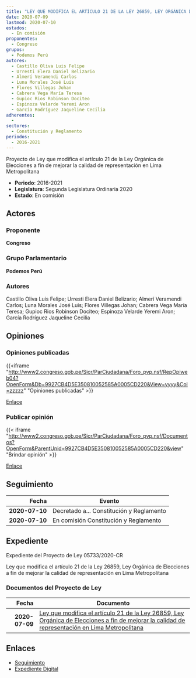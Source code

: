 ```yaml
---
title: "LEY QUE MODIFICA EL ARTÍCULO 21 DE LA LEY 26859, LEY ORGÁNICA DE ELECCIONES A FIN DE MEJORAR LA CALIDAD DE REPRESENTACIÓN EN LIMA METROPOLITANA"
date: 2020-07-09
lastmod: 2020-07-10
estados: 
  - En comisión
proponentes: 
  - Congreso
grupos: 
  - Podemos Perú
autores: 
  - Castillo Oliva Luis Felipe
  - Urresti Elera Daniel Belizario
  - Almerí Veramendi Carlos
  - Luna Morales José Luis
  - Flores Villegas Johan
  - Cabrera Vega María Teresa
  - Gupioc Rios Robinson Dociteo
  - Espinoza Velarde Yeremi Aron
  - García Rodríguez Jaqueline Cecilia
adherentes: 
  - 
sectores: 
  - Constitución y Reglamento
periodos: 
  - 2016-2021
---
```


Proyecto de Ley que modifica el artículo 21 de la Ley Orgánica de Elecciones a fin de mejorar la calidad de representación en Lima Metropolitana

- **Periodo**: 2016-2021
- **Legislatura**: Segunda Legislatura Ordinaria 2020
- **Estado**: En comisión

## Actores

### Proponente

**Congreso**

### Grupo Parlamentario

**Podemos Perú**

### Autores

Castillo Oliva Luis Felipe; Urresti Elera Daniel Belizario; Almerí Veramendi Carlos; Luna Morales José Luis; Flores Villegas Johan; Cabrera Vega María Teresa; Gupioc Rios Robinson Dociteo; Espinoza Velarde Yeremi Aron; García Rodríguez Jaqueline Cecilia


## Opiniones

### Opiniones publicadas

{{<iframe "http://www2.congreso.gob.pe/Sicr/ParCiudadana/Foro_pvp.nsf/RepOpiweb04?OpenForm&Db=9927CB4D5E350810052585A0005CD220&View=yyyy&Col=zzzzz" "Opiniones publicadas" >}}

[Enlace](http://www2.congreso.gob.pe/Sicr/ParCiudadana/Foro_pvp.nsf/RepOpiweb04?OpenForm&Db=9927CB4D5E350810052585A0005CD220&View=yyyy&Col=zzzzz)
### Publicar opinión

{{< iframe "http://www2.congreso.gob.pe/Sicr/ParCiudadana/Foro_pvp.nsf/Documentos?OpenForm&ParentUnid=9927CB4D5E350810052585A0005CD220&view" "Brindar opinión" >}}

[Enlace](http://www2.congreso.gob.pe/Sicr/ParCiudadana/Foro_pvp.nsf/Documentos?OpenForm&ParentUnid=9927CB4D5E350810052585A0005CD220&view)

## Seguimiento

| Fecha | Evento |
|------:|--------|
| **2020-07-10** | Decretado a... Constitución y Reglamento|
| **2020-07-10** | En comisión Constitución y Reglamento|


## Expediente

Expediente del Proyecto de Ley 05733/2020-CR

Ley que modifica el artículo 21 de la Ley 26859, Ley Orgánica de Elecciones a fin de mejorar la calidad de representación en Lima Metropolitana


### Documentos del Proyecto de Ley

| Fecha | Documento |
|------:|--------|
| **2020-07-09** | [Ley que modifica el artículo 21 de la Ley 26859, Ley Orgánica de Elecciones a fin de mejorar la calidad de representación en Lima Metropolitana](http://www.leyes.congreso.gob.pe/Documentos/2016_2021/Proyectos_de_Ley_y_de_Resoluciones_Legislativas/PL05733-20200709.pdf) |

## Enlaces 

- [Seguimiento](http://www2.congreso.gob.pehttp://www2.congreso.gob.pe/Sicr/TraDocEstProc/CLProLey2016.nsf/f7fff46988ca05b1052578e100829cc7/380160f44f76ba91052585a00062cad7?OpenDocument)
- [Expediente Digital](http://www2.congreso.gob.pehttp://www2.congreso.gob.pe/Sicr/TraDocEstProc/CLProLey2016.nsf/f7fff46988ca05b1052578e100829cc7/380160f44f76ba91052585a00062cad7?OpenDocument&Click=05257FB7005EB655.eb71d0cf91d8294e05256cdf006b5706/$Body/0.1C6C)
